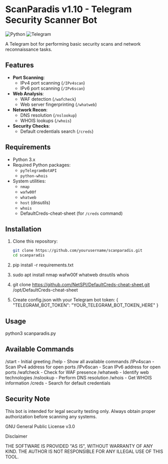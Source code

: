# ScanParadis v1.10 - Telegram Security Scanner Bot

![Python](https://img.shields.io/badge/Python-3.x-blue.svg)
![Telegram](https://img.shields.io/badge/Telegram-Bot-green.svg)

A Telegram bot for performing basic security scans and network reconnaissance tasks.

## Features

- **Port Scanning**:
  - IPv4 port scanning (`/IPv4scan`)
  - IPv6 port scanning (`/IPv6scan`)
- **Web Analysis**:
  - WAF detection (`/wafcheck`)
  - Web server fingerprinting (`/whatweb`)
- **Network Recon**:
  - DNS resolution (`/nslookup`)
  - WHOIS lookups (`/whois`)
- **Security Checks**:
  - Default credentials search (`/creds`)

## Requirements

- Python 3.x
- Required Python packages:
  - `pyTelegramBotAPI`
  - `python-whois`
- System utilities:
  - `nmap`
  - `wafw00f`
  - `whatweb`
  - `host` (dnsutils)
  - `whois`
  - DefaultCreds-cheat-sheet (for `/creds` command)

## Installation

1. Clone this repository:
   ```bash
   git clone https://github.com/yourusername/scanparadis.git
   cd scanparadis

2.   pip install -r requirements.txt

3.   sudo apt install nmap wafw00f whatweb dnsutils whois

4.  git clone https://github.com/NetSPI/DefaultCreds-cheat-sheet.git /opt/DefaultCreds-cheat-sheet

5.  Create config.json with your Telegram bot token:
    {
       "TELEGRAM_BOT_TOKEN": "YOUR_TELEGRAM_BOT_TOKEN_HERE"
    }

## Usage

python3 scanparadis.py

## Available Commands

/start - Initial greeting
/help - Show all available commands
/IPv4scan - Scan IPv4 address for open ports
/IPv6scan - Scan IPv6 address for open ports
/wafcheck - Check for WAF presence
/whatweb - Identify web technologies
/nslookup - Perform DNS resolution
/whois - Get WHOIS information
/creds - Search for default credentials

## Security Note

This bot is intended for legal security testing only. Always obtain proper authorization before scanning any systems.

GNU General Public License v3.0

Disclaimer

THE SOFTWARE IS PROVIDED "AS IS", WITHOUT WARRANTY OF ANY KIND. THE AUTHOR IS NOT RESPONSIBLE FOR ANY ILLEGAL USE OF THIS TOOL.
